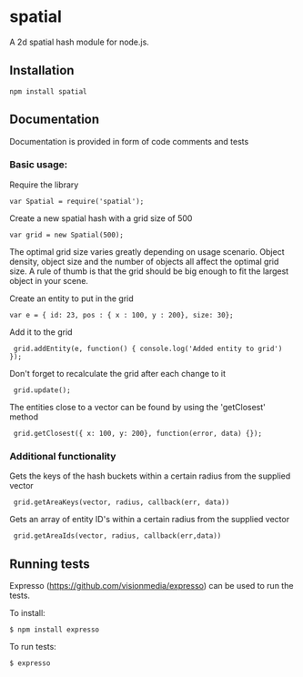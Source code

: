 # spatial
  A 2d spatial hash module for node.js. 

## Installation
  `npm install spatial`
 
## Documentation
  Documentation is provided in form of code comments and tests

### Basic usage:

Require the library

    var Spatial = require('spatial');
  
Create a new spatial hash with a grid size of 500

    var grid = new Spatial(500);

 The optimal grid size varies greatly depending on usage scenario. Object density, object size
and the number of objects all affect the optimal grid size. A rule of thumb is that the grid should be big enough to fit the largest object in your scene.

Create an entity to put in the grid

    var e = { id: 23, pos : { x : 100, y : 200}, size: 30};

Add it to the grid

     grid.addEntity(e, function() { console.log('Added entity to grid') });

Don't forget to recalculate the grid after each change to it

     grid.update();

The entities close to a vector can be found by using the 'getClosest' method

     grid.getClosest({ x: 100, y: 200}, function(error, data) {});

### Additional functionality

Gets the keys of the hash buckets within a certain radius from the supplied vector

     grid.getAreaKeys(vector, radius, callback(err, data))

Gets an array of entity ID's within a certain radius from the supplied vector

     grid.getAreaIds(vector, radius, callback(err,data))



## Running tests

Expresso (https://github.com/visionmedia/expresso) can be used to run
the tests.

To install:

  `$ npm install expresso`

To run tests:

  `$ expresso`
